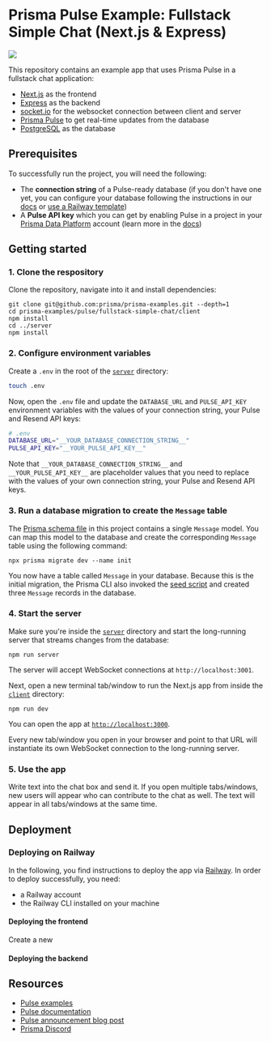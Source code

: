 # Prisma Pulse Example: Fullstack Simple Chat (Next.js & Express)

![](./tbd.gif)

This repository contains an example app that uses Prisma Pulse in a fullstack chat application:

- [Next.js](https://nextjs.org/) as the frontend
- [Express](https://expressjs.com) as the backend
- [socket.io](https://socket.io/) for the websocket connection between client and server
- [Prisma Pulse](https://www.prisma.io/data-platform/pulse) to get real-time updates from the database
- [PostgreSQL](https://www.postgresql.org/) as the database

## Prerequisites

To successfully run the project, you will need the following:

- The **connection string** of a Pulse-ready database (if you don't have one yet, you can configure your database following the instructions in our [docs](https://www.prisma.io/docs/pulse/database-setup) or [use a Railway template](https://railway.app/template/pulse-pg?referralCode=VQ09uv))
- A **Pulse API key** which you can get by enabling Pulse in a project in your [Prisma Data Platform](https://pris.ly/pdp) account (learn more in the [docs](https://www.prisma.io/docs/platform/concepts/environments#api-keys))

## Getting started

### 1. Clone the respository

Clone the repository, navigate into it and install dependencies:

```
git clone git@github.com:prisma/prisma-examples.git --depth=1
cd prisma-examples/pulse/fullstack-simple-chat/client
npm install
cd ../server
npm install
```

### 2. Configure environment variables

Create a `.env` in the root of the [`server`](./server) directory:

```bash
touch .env
```

Now, open the `.env` file and update the `DATABASE_URL` and `PULSE_API_KEY` environment variables with the values of your connection string, your Pulse and Resend API keys:

```bash
# .env
DATABASE_URL="__YOUR_DATABASE_CONNECTION_STRING__"
PULSE_API_KEY="__YOUR_PULSE_API_KEY__"
```

Note that `__YOUR_DATABASE_CONNECTION_STRING__` and `__YOUR_PULSE_API_KEY__` are placeholder values that you need to replace with the values of your own connection string, your Pulse and Resend API keys.

### 3. Run a database migration to create the `Message` table

The [Prisma schema file](./prisma/schema.prisma) in this project contains a single `Message` model. You can map this model to the database and create the corresponding `Message` table using the following command:

```
npx prisma migrate dev --name init
```

You now have a table called `Message` in your database. Because this is the initial migration, the Prisma CLI also invoked the [seed script](./prisma/seed.ts) and created three `Message` records in the database.


### 4. Start the server

Make sure you're inside the [`server`](./server) directory and start the long-running server that streams changes from the database:

```
npm run server
```

The server will accept WebSocket connections at `http://localhost:3001`.

Next, open a new terminal tab/window to run the Next.js app from inside the [`client`](./client) directory:

```
npm run dev
```

You can open the app at [`http://localhost:3000`](http://localhost:3000).

Every new tab/window you open in your browser and point to that URL will instantiate its own WebSocket connection to the long-running server.

### 5. Use the app

Write text into the chat box and send it. If you open multiple tabs/windows, new users will appear who can contribute to the chat as well. The text will appear in all tabs/windows at the same time.

## Deployment


### Deploying on Railway

In the following, you find instructions to deploy the app via [Railway](https://railway.app). In order to deploy successfully, you need:
- a Railway account
- the Railway CLI installed on your machine


#### Deploying the frontend

Create a new

#### Deploying the backend

## Resources

- [Pulse examples](https://pris.ly/pulse-examples)
- [Pulse documentation](https://pris.ly/pulse-docs)
- [Pulse announcement blog post](https://pris.ly/gh/pulse-ga)
- [Prisma Discord](https://pris.ly/discord)
